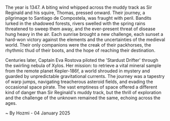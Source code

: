 
The year is 1347.  A biting wind whipped across the muddy track as Sir Reginald and his squire, Thomas, pressed onward. Their journey, a pilgrimage to Santiago de Compostela, was fraught with peril.  Bandits lurked in the shadowed forests, rivers swelled with the spring rains threatened to sweep them away, and the ever-present threat of disease hung heavy in the air.  Each sunrise brought a new challenge, each sunset a hard-won victory against the elements and the uncertainties of the medieval world.  Their only companions were the creak of their packhorses, the rhythmic thud of their boots, and the hope of reaching their destination.

Centuries later, Captain Eva Rostova piloted the 'Stardust Drifter' through the swirling nebula of Xylos.  Her mission: to retrieve a vital mineral sample from the remote planet Kepler-186f, a world shrouded in mystery and guarded by unpredictable gravitational currents.  The journey was a tapestry of warp jumps, navigating treacherous asteroid fields, and evading the occasional space pirate.  The vast emptiness of space offered a different kind of danger than Sir Reginald's muddy track, but the thrill of exploration and the challenge of the unknown remained the same, echoing across the ages.

~ By Hozmi - 04 January 2025
